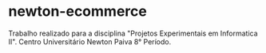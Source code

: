 newton-ecommerce
================

Trabalho realizado para a disciplina "Projetos Experimentais em Informatica II". Centro Universitário Newton Paiva 8° Período.
